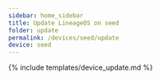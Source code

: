 ```yaml
---
sidebar: home_sidebar
title: Update LineageOS on seed
folder: update
permalink: /devices/seed/update
device: seed
---
```

{% include templates/device_update.md %}
